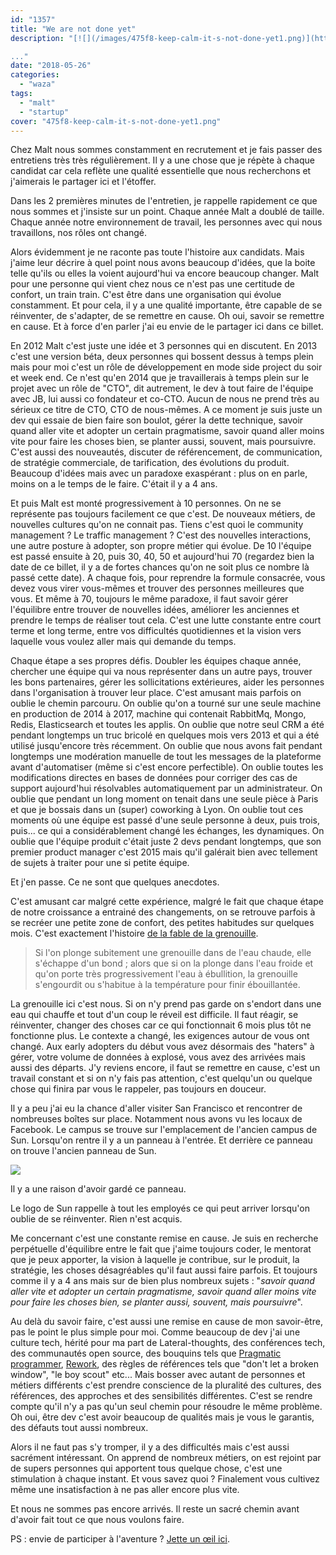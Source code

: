 ```yaml
---
id: "1357"
title: "We are not done yet"
description: "[![](/images/475f8-keep-calm-it-s-not-done-yet1.png)](http://eventuallycoding.com/wp-content/uploads/2018/05/475f8-keep-calm-it-s-not-done-yet1.png)

..."
date: "2018-05-26"
categories: 
  - "waza"
tags: 
  - "malt"
  - "startup"
cover: "475f8-keep-calm-it-s-not-done-yet1.png"
---
```



Chez Malt nous sommes constamment en recrutement et je fais passer des entretiens très très régulièrement. Il y a une chose que je répète à chaque candidat car cela reflète une qualité essentielle que nous recherchons et j'aimerais le partager ici et l'étoffer.

Dans les 2 premières minutes de l'entretien, je rappelle rapidement ce que nous sommes et j'insiste sur un point. Chaque année Malt a doublé de taille. Chaque année notre environnement de travail, les personnes avec qui nous travaillons, nos rôles ont changé.

Alors évidemment je ne raconte pas toute l'histoire aux candidats. Mais j'aime leur décrire à quel point nous avons beaucoup d'idées, que la boite telle qu'ils ou elles la voient aujourd'hui va encore beaucoup changer. Malt pour une personne qui vient chez nous ce n'est pas une certitude de confort, un train train. C'est être dans une organisation qui évolue constamment. Et pour cela, il y a une qualité importante, être capable de se réinventer, de s'adapter, de se remettre en cause. Oh oui, savoir se remettre en cause. Et à force d'en parler j'ai eu envie de le partager ici dans ce billet.

En 2012 Malt c'est juste une idée et 3 personnes qui en discutent. En 2013 c'est une version béta, deux personnes qui bossent dessus à temps plein mais pour moi c'est un rôle de développement en mode side project du soir et week end. Ce n'est qu'en 2014 que je travaillerais à temps plein sur le projet avec un rôle de "CTO", dit autrement, le dev à tout faire de l'équipe avec JB, lui aussi co fondateur et co-CTO. Aucun de nous ne prend très au sérieux ce titre de CTO, CTO de nous-mêmes. A ce moment je suis juste un dev qui essaie de bien faire son boulot, gérer la dette technique, savoir quand aller vite et adopter un certain pragmatisme, savoir quand aller moins vite pour faire les choses bien, se planter aussi, souvent, mais poursuivre. C'est aussi des nouveautés, discuter de référencement, de communication, de stratégie commerciale, de tarification, des évolutions du produit. Beaucoup d'idées mais avec un paradoxe exaspérant : plus on en parle, moins on a le temps de le faire. C'était il y a 4 ans.

Et puis Malt est monté progressivement à 10 personnes. On ne se représente pas toujours facilement ce que c'est. De nouveaux métiers, de nouvelles cultures qu'on ne connait pas. Tiens c'est quoi le community management ? Le traffic management ? C'est des nouvelles interactions, une autre posture à adopter, son propre métier qui évolue. De 10 l'équipe est passé ensuite à 20, puis 30, 40, 50 et aujourd'hui 70 (regardez bien la date de ce billet, il y a de fortes chances qu'on ne soit plus ce nombre là passé cette date). A chaque fois, pour reprendre la formule consacrée, vous devez vous virer vous-mêmes et trouver des personnes meilleures que vous. Et même à 70, toujours le même paradoxe, il faut savoir gérer l'équilibre entre trouver de nouvelles idées, améliorer les anciennes et prendre le temps de réaliser tout cela. C'est une lutte constante entre court terme et long terme, entre vos difficultés quotidiennes et la vision vers laquelle vous voulez aller mais qui demande du temps.

Chaque étape a ses propres défis. Doubler les équipes chaque année, chercher une équipe qui va nous représenter dans un autre pays, trouver les bons partenaires, gérer les sollicitations extérieures, aider les personnes dans l'organisation à trouver leur place. C'est amusant mais parfois on oublie le chemin parcouru. On oublie qu'on a tourné sur une seule machine en production de 2014 à 2017, machine qui contenait RabbitMq, Mongo, Redis, Elasticsearch et toutes les applis. On oublie que notre seul CRM a été pendant longtemps un truc bricolé en quelques mois vers 2013 et qui a été utilisé jusqu'encore très récemment. On oublie que nous avons fait pendant longtemps une modération manuelle de tout les messages de la plateforme avant d'automatiser (même si c'est encore perfectible). On oublie toutes les modifications directes en bases de données pour corriger des cas de support aujourd'hui résolvables automatiquement par un administrateur. On oublie que pendant un long moment on tenait dans une seule pièce à Paris et que je bossais dans un (super) coworking à Lyon. On oublie tout ces moments où une équipe est passé d'une seule personne à deux, puis trois, puis... ce qui a considérablement changé les échanges, les dynamiques. On oublie que l'équipe produit c'était juste 2 devs pendant longtemps, que son premier product manager c'est 2015 mais qu'il galérait bien avec tellement de sujets à traiter pour une si petite équipe.

Et j'en passe. Ce ne sont que quelques anecdotes.

C'est amusant car malgré cette expérience, malgré le fait que chaque étape de notre croissance a entrainé des changements, on se retrouve parfois à se recréer une petite zone de confort, des petites habitudes sur quelques mois. C'est exactement l'histoire [de la fable de la grenouille](https://fr.wikipedia.org/wiki/Fable_de_la_grenouille).

> Si l'on plonge subitement une grenouille dans de l'eau chaude, elle s'échappe d'un bond ; alors que si on la plonge dans l'eau froide et qu'on porte très progressivement l'eau à ébullition, la grenouille s'engourdit ou s'habitue à la température pour finir ébouillantée.

La grenouille ici c'est nous. Si on n'y prend pas garde on s'endort dans une eau qui chauffe et tout d'un coup le réveil est difficile. Il faut réagir, se réinventer, changer des choses car ce qui fonctionnait 6 mois plus tôt ne fonctionne plus. Le contexte a changé, les exigences autour de vous ont changé. Aux early adopters du début vous avez désormais des "haters" à gérer, votre volume de données à explosé, vous avez des arrivées mais aussi des départs. J'y reviens encore, il faut se remettre en cause, c'est un travail constant et si on n'y fais pas attention, c'est quelqu'un ou quelque chose qui finira par vous le rappeler, pas toujours en douceur.

Il y a peu j'ai eu la chance d'aller visiter San Francisco et rencontrer de nombreuses boîtes sur place. Notamment nous avons vu les locaux de Facebook. Le campus se trouve sur l'emplacement de l'ancien campus de Sun. Lorsqu'on rentre il y a un panneau à l'entrée. Et derrière ce panneau on trouve l'ancien panneau de Sun.

![](/images/f0d11-facebook-_sign.jpg)

Il y a une raison d'avoir gardé ce panneau.

Le logo de Sun rappelle à tout les employés ce qui peut arriver lorsqu'on oublie de se réinventer. Rien n'est acquis.

Me concernant c'est une constante remise en cause. Je suis en recherche perpétuelle d'équilibre entre le fait que j'aime toujours coder, le mentorat que je peux apporter, la vision à laquelle je contribue, sur le produit, la stratégie, les choses désagréables qu'il faut aussi faire parfois. Et toujours comme il y a 4 ans mais sur de bien plus nombreux sujets : "_savoir quand aller vite et adopter un certain pragmatisme, savoir quand aller moins vite pour faire les choses bien, se planter aussi, souvent, mais poursuivre_".

Au delà du savoir faire, c'est aussi une remise en cause de mon savoir-être, pas le point le plus simple pour moi. Comme beaucoup de dev j'ai une culture tech, hérité pour ma part de Lateral-thoughts, des conférences tech, des communautés open source, des bouquins tels que [Pragmatic programmer](https://en.wikipedia.org/wiki/The_Pragmatic_Programmer), [Rework](https://basecamp.com/books/rework), des règles de références tels que "don't let a broken window", "le boy scout" etc... Mais bosser avec autant de personnes et métiers différents c'est prendre conscience de la pluralité des cultures, des références, des approches et des sensibilités différentes. C'est se rendre compte qu'il n'y a pas qu'un seul chemin pour résoudre le même problème. Oh oui, être dev c'est avoir beaucoup de qualités mais je vous le garantis, des défauts tout aussi nombreux.

Alors il ne faut pas s'y tromper, il y a des difficultés mais c'est aussi sacrément intéressant. On apprend de nombreux métiers, on est rejoint par de supers personnes qui apportent tous quelque chose, c'est une stimulation à chaque instant. Et vous savez quoi ? Finalement vous cultivez même une insatisfaction à ne pas aller encore plus vite.

Et nous ne sommes pas encore arrivés. Il reste un sacré chemin avant d'avoir fait tout ce que nous voulons faire.

PS : envie de participer à l'aventure ? [Jette un œil ici](https://www.welcometothejungle.co/companies/malt/jobs).
